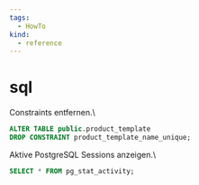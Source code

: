 ```yaml
---
tags:
  - HowTo
kind:
  - reference
---
```

# sql

Constraints entfernen.\
```sql
ALTER TABLE public.product_template  
DROP CONSTRAINT product_template_name_unique;
```

Aktive PostgreSQL Sessions anzeigen.\
```sql
SELECT * FROM pg_stat_activity;
```